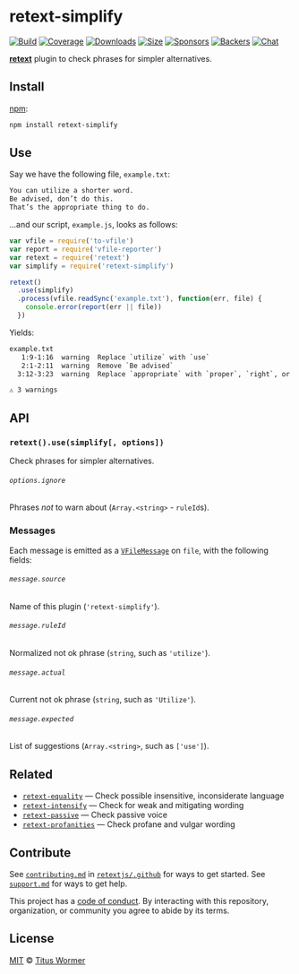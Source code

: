 # retext-simplify

[![Build][build-badge]][build]
[![Coverage][coverage-badge]][coverage]
[![Downloads][downloads-badge]][downloads]
[![Size][size-badge]][size]
[![Sponsors][sponsors-badge]][collective]
[![Backers][backers-badge]][collective]
[![Chat][chat-badge]][chat]

[**retext**][retext] plugin to check phrases for simpler alternatives.

## Install

[npm][]:

```sh
npm install retext-simplify
```

## Use

Say we have the following file, `example.txt`:

```txt
You can utilize a shorter word.
Be advised, don’t do this.
That’s the appropriate thing to do.
```

…and our script, `example.js`, looks as follows:

```js
var vfile = require('to-vfile')
var report = require('vfile-reporter')
var retext = require('retext')
var simplify = require('retext-simplify')

retext()
  .use(simplify)
  .process(vfile.readSync('example.txt'), function(err, file) {
    console.error(report(err || file))
  })
```

Yields:

```txt
example.txt
   1:9-1:16  warning  Replace `utilize` with `use`                                utilize      retext-simplify
   2:1-2:11  warning  Remove `Be advised`                                         be-advised   retext-simplify
  3:12-3:23  warning  Replace `appropriate` with `proper`, `right`, or remove it  appropriate  retext-simplify

⚠ 3 warnings
```

## API

### `retext().use(simplify[, options])`

Check phrases for simpler alternatives.

###### `options.ignore`

Phrases *not* to warn about (`Array.<string>` - `ruleId`s).

### Messages

Each message is emitted as a [`VFileMessage`][message] on `file`, with the
following fields:

###### `message.source`

Name of this plugin (`'retext-simplify'`).

###### `message.ruleId`

Normalized not ok phrase (`string`, such as `'utilize'`).

###### `message.actual`

Current not ok phrase (`string`, such as `'Utilize'`).

###### `message.expected`

List of suggestions (`Array.<string>`, such as `['use']`).

## Related

*   [`retext-equality`](https://github.com/retextjs/retext-equality)
    — Check possible insensitive, inconsiderate language
*   [`retext-intensify`](https://github.com/retextjs/retext-intensify)
    — Check for weak and mitigating wording
*   [`retext-passive`](https://github.com/retextjs/retext-passive)
    — Check passive voice
*   [`retext-profanities`](https://github.com/retextjs/retext-profanities)
    — Check profane and vulgar wording

## Contribute

See [`contributing.md`][contributing] in [`retextjs/.github`][health] for ways
to get started.
See [`support.md`][support] for ways to get help.

This project has a [code of conduct][coc].
By interacting with this repository, organization, or community you agree to
abide by its terms.

## License

[MIT][license] © [Titus Wormer][author]

<!-- Definitions -->

[build-badge]: https://img.shields.io/travis/retextjs/retext-simplify.svg

[build]: https://travis-ci.org/retextjs/retext-simplify

[coverage-badge]: https://img.shields.io/codecov/c/github/retextjs/retext-simplify.svg

[coverage]: https://codecov.io/github/retextjs/retext-simplify

[downloads-badge]: https://img.shields.io/npm/dm/retext-simplify.svg

[downloads]: https://www.npmjs.com/package/retext-simplify

[size-badge]: https://img.shields.io/bundlephobia/minzip/retext-simplify.svg

[size]: https://bundlephobia.com/result?p=retext-simplify

[sponsors-badge]: https://opencollective.com/unified/sponsors/badge.svg

[backers-badge]: https://opencollective.com/unified/backers/badge.svg

[collective]: https://opencollective.com/unified

[chat-badge]: https://img.shields.io/badge/chat-spectrum-7b16ff.svg

[chat]: https://spectrum.chat/unified/retext

[npm]: https://docs.npmjs.com/cli/install

[health]: https://github.com/retextjs/.github

[contributing]: https://github.com/retextjs/.github/blob/HEAD/contributing.md

[support]: https://github.com/retextjs/.github/blob/HEAD/support.md

[coc]: https://github.com/retextjs/.github/blob/HEAD/code-of-conduct.md

[license]: license

[author]: https://wooorm.com

[retext]: https://github.com/retextjs/retext

[message]: https://github.com/vfile/vfile-message
